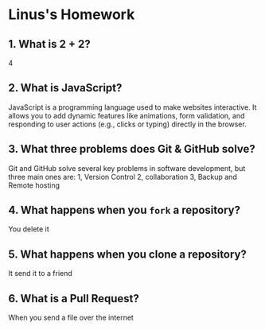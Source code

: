 # Linus's Homework

## 1. What is 2 + 2?

4

## 2. What is JavaScript?

JavaScript is a programming language used to make websites interactive. It allows you to add dynamic features like animations, form validation, and responding to user actions (e.g., clicks or typing) directly in the browser.

## 3. What three problems does Git & GitHub solve?

Git and GitHub solve several key problems in software development, but three main ones are:
1, Version Control
2, collaboration
3, Backup and Remote hosting

## 4. What happens when you `fork` a repository?

You delete it

## 5. What happens when you clone a repository?

It send it to a friend

## 6. What is a Pull Request?

When you send a file over the internet
